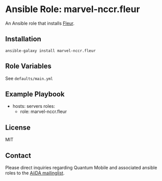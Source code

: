 # Ansible Role: marvel-nccr.fleur

An Ansible role that installs [Fleur](http://www.flapw.de/pm/index.php).

## Installation

`ansible-galaxy install marvel-nccr.fleur`

## Role Variables

See `defaults/main.yml`

## Example Playbook

  - hosts: servers
    roles:
    - role: marvel-nccr.fleur

## License

MIT

## Contact

Please direct inquiries regarding Quantum Mobile and associated ansible roles to the [AiiDA mailinglist](http://www.aiida.net/mailing-list/).
